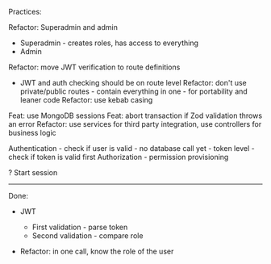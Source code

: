 Practices:

Refactor: Superadmin and admin

- Superadmin - creates roles, has access to everything
- Admin

Refactor: move JWT verification to route definitions

- JWT and auth checking should be on route level
  Refactor: don't use private/public routes - contain everything in one - for portability and leaner code
  Refactor: use kebab casing

Feat: use MongoDB sessions
Feat: abort transaction if Zod validation throws an error
Refactor: use services for third party integration, use controllers for business logic

Authentication - check if user is valid - no database call yet - token level - check if token is valid first
Authorization - permission provisioning

? Start session

---

Done:

- JWT

  - First validation - parse token
  - Second validation - compare role

- Refactor: in one call, know the role of the user
